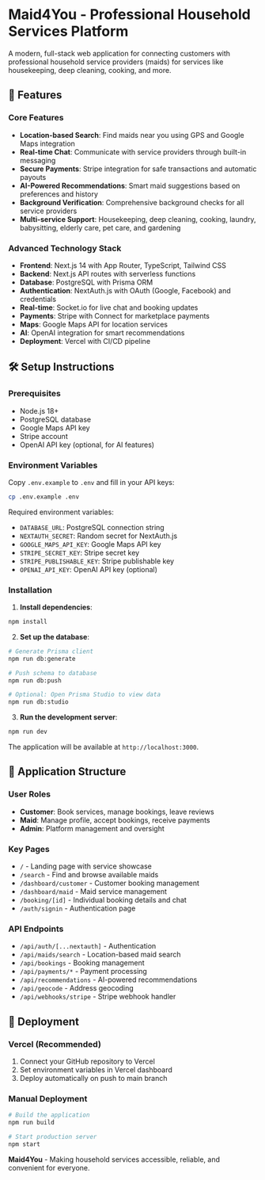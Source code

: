 # Maid4You - Professional Household Services Platform

A modern, full-stack web application for connecting customers with professional household service providers (maids) for services like housekeeping, deep cleaning, cooking, and more.

## 🚀 Features

### Core Features
- **Location-based Search**: Find maids near you using GPS and Google Maps integration
- **Real-time Chat**: Communicate with service providers through built-in messaging
- **Secure Payments**: Stripe integration for safe transactions and automatic payouts
- **AI-Powered Recommendations**: Smart maid suggestions based on preferences and history
- **Background Verification**: Comprehensive background checks for all service providers
- **Multi-service Support**: Housekeeping, deep cleaning, cooking, laundry, babysitting, elderly care, pet care, and gardening

### Advanced Technology Stack
- **Frontend**: Next.js 14 with App Router, TypeScript, Tailwind CSS
- **Backend**: Next.js API routes with serverless functions
- **Database**: PostgreSQL with Prisma ORM
- **Authentication**: NextAuth.js with OAuth (Google, Facebook) and credentials
- **Real-time**: Socket.io for live chat and booking updates
- **Payments**: Stripe with Connect for marketplace payments
- **Maps**: Google Maps API for location services
- **AI**: OpenAI integration for smart recommendations
- **Deployment**: Vercel with CI/CD pipeline

## 🛠️ Setup Instructions

### Prerequisites
- Node.js 18+ 
- PostgreSQL database
- Google Maps API key
- Stripe account
- OpenAI API key (optional, for AI features)

### Environment Variables
Copy `.env.example` to `.env` and fill in your API keys:

```bash
cp .env.example .env
```

Required environment variables:
- `DATABASE_URL`: PostgreSQL connection string
- `NEXTAUTH_SECRET`: Random secret for NextAuth.js
- `GOOGLE_MAPS_API_KEY`: Google Maps API key
- `STRIPE_SECRET_KEY`: Stripe secret key
- `STRIPE_PUBLISHABLE_KEY`: Stripe publishable key
- `OPENAI_API_KEY`: OpenAI API key (optional)

### Installation

1. **Install dependencies**:
```bash
npm install
```

2. **Set up the database**:
```bash
# Generate Prisma client
npm run db:generate

# Push schema to database
npm run db:push

# Optional: Open Prisma Studio to view data
npm run db:studio
```

3. **Run the development server**:
```bash
npm run dev
```

The application will be available at `http://localhost:3000`.

## 📱 Application Structure

### User Roles
- **Customer**: Book services, manage bookings, leave reviews
- **Maid**: Manage profile, accept bookings, receive payments
- **Admin**: Platform management and oversight

### Key Pages
- `/` - Landing page with service showcase
- `/search` - Find and browse available maids
- `/dashboard/customer` - Customer booking management
- `/dashboard/maid` - Maid service management
- `/booking/[id]` - Individual booking details and chat
- `/auth/signin` - Authentication page

### API Endpoints
- `/api/auth/[...nextauth]` - Authentication
- `/api/maids/search` - Location-based maid search
- `/api/bookings` - Booking management
- `/api/payments/*` - Payment processing
- `/api/recommendations` - AI-powered recommendations
- `/api/geocode` - Address geocoding
- `/api/webhooks/stripe` - Stripe webhook handler

## 🚀 Deployment

### Vercel (Recommended)
1. Connect your GitHub repository to Vercel
2. Set environment variables in Vercel dashboard
3. Deploy automatically on push to main branch

### Manual Deployment
```bash
# Build the application
npm run build

# Start production server
npm start
```

**Maid4You** - Making household services accessible, reliable, and convenient for everyone.

